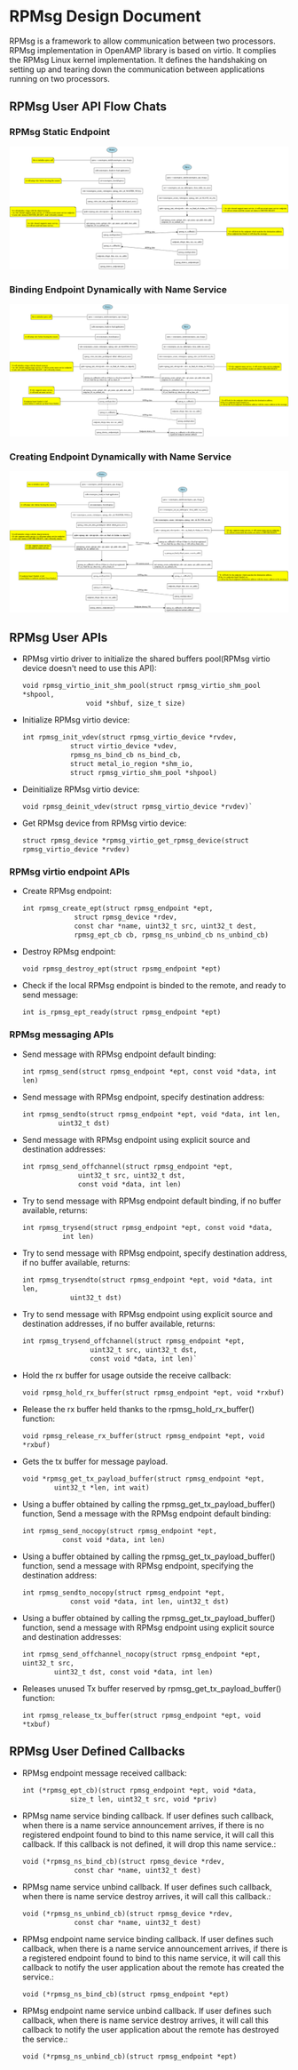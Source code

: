 # RPMsg Design Document
RPMsg is a framework to allow communication between two processors.
RPMsg implementation in OpenAMP library is based on virtio. It complies
the RPMsg Linux kernel implementation. It defines the handshaking on
setting up and tearing down the communication between applications
running on two processors.

## RPMsg User API Flow Chats
### RPMsg Static Endpoint
![Static Endpoint](img/coprocessor-rpmsg-static-ep.png)
### Binding Endpoint Dynamically with Name Service
![Binding Endpoint Dynamically with Name Service](img/coprocessor-rpmsg-ns.png)
### Creating Endpoint Dynamically with Name Service
![Creating Endpoint Dynamically with Name Service](img/coprocessor-rpmsg-ns-dynamic.png)

## RPMsg User APIs
* RPMsg virtio driver to initialize the shared buffers pool(RPMsg virtio device
  doesn't need to use this API):
  ```
  void rpmsg_virtio_init_shm_pool(struct rpmsg_virtio_shm_pool *shpool,
				  void *shbuf, size_t size)
  ```
* Initialize RPMsg virtio device:
  ```
  int rpmsg_init_vdev(struct rpmsg_virtio_device *rvdev,
		      struct virtio_device *vdev,
		      rpmsg_ns_bind_cb ns_bind_cb,
		      struct metal_io_region *shm_io,
		      struct rpmsg_virtio_shm_pool *shpool)
  ```
* Deinitialize RPMsg virtio device:
  ```
  void rpmsg_deinit_vdev(struct rpmsg_virtio_device *rvdev)`
  ```
* Get RPMsg device from RPMsg virtio device:
  ```
  struct rpmsg_device *rpmsg_virtio_get_rpmsg_device(struct rpmsg_virtio_device *rvdev)
  ```
### RPMsg virtio endpoint APIs
* Create RPMsg endpoint:
  ```
  int rpmsg_create_ept(struct rpmsg_endpoint *ept,
		       struct rpmsg_device *rdev,
		       const char *name, uint32_t src, uint32_t dest,
		       rpmsg_ept_cb cb, rpmsg_ns_unbind_cb ns_unbind_cb)
  ```
* Destroy RPMsg endpoint:
  ```
  void rpmsg_destroy_ept(struct rpsmg_endpoint *ept)
  ```
* Check if the local RPMsg endpoint is binded to the remote, and ready to send
  message:
  ```
  int is_rpmsg_ept_ready(struct rpmsg_endpoint *ept)
  ```
### RPMsg messaging APIs
* Send message with RPMsg endpoint default binding:
  ```
  int rpmsg_send(struct rpmsg_endpoint *ept, const void *data, int len)
  ```
* Send message with RPMsg endpoint, specify destination address:
  ```
  int rpmsg_sendto(struct rpmsg_endpoint *ept, void *data, int len,
		   uint32_t dst)
  ```
* Send message with RPMsg endpoint using explicit source and destination
  addresses:
  ```
  int rpmsg_send_offchannel(struct rpmsg_endpoint *ept,
			    uint32_t src, uint32_t dst,
			    const void *data, int len)
  ```
* Try to send message with RPMsg endpoint default binding, if no buffer
  available, returns:
  ```
  int rpmsg_trysend(struct rpmsg_endpoint *ept, const void *data,
		    int len)
  ```
* Try to send message with RPMsg endpoint, specify destination address,
  if no buffer available, returns:
  ```
  int rpmsg_trysendto(struct rpmsg_endpoint *ept, void *data, int len,
		      uint32_t dst)
  ```
* Try to send message with RPMsg endpoint using explicit source and destination
  addresses, if no buffer available, returns:
  ```
  int rpmsg_trysend_offchannel(struct rpmsg_endpoint *ept,
			       uint32_t src, uint32_t dst,
			       const void *data, int len)`
  ```

* Hold the rx buffer for usage outside the receive callback:
  ```
  void rpmsg_hold_rx_buffer(struct rpmsg_endpoint *ept, void *rxbuf)
  ```

* Release the rx buffer held thanks to the rpmsg_hold_rx_buffer() function:
  ```
  void rpmsg_release_rx_buffer(struct rpmsg_endpoint *ept, void *rxbuf)

  ```
* Gets the tx buffer for message payload.
  ```
  void *rpmsg_get_tx_payload_buffer(struct rpmsg_endpoint *ept,
          uint32_t *len, int wait)
  ```

* Using a buffer obtained by calling the rpmsg_get_tx_payload_buffer() function,
    Send a message with the RPMsg endpoint default binding:
  ```
  int rpmsg_send_nocopy(struct rpmsg_endpoint *ept,
            const void *data, int len)
  ```

* Using a buffer obtained by calling the rpmsg_get_tx_payload_buffer() function,
    send a message with RPMsg endpoint, specifying the destination address:
  ```
  int rpmsg_sendto_nocopy(struct rpmsg_endpoint *ept,
              const void *data, int len, uint32_t dst)
  ```

* Using a buffer obtained by calling the rpmsg_get_tx_payload_buffer() function,
    send a message with RPMsg endpoint using explicit source and destination addresses:
  ```
  int rpmsg_send_offchannel_nocopy(struct rpmsg_endpoint *ept, uint32_t src,
          uint32_t dst, const void *data, int len)
  ```

* Releases unused Tx buffer reserved by rpmsg_get_tx_payload_buffer() function:
  ```
  int rpmsg_release_tx_buffer(struct rpmsg_endpoint *ept, void *txbuf)
  ```

## RPMsg User Defined Callbacks
* RPMsg endpoint message received callback:
  ```
  int (*rpmsg_ept_cb)(struct rpmsg_endpoint *ept, void *data,
		      size_t len, uint32_t src, void *priv)
  ```
* RPMsg name service binding callback. If user defines such callback, when
  there is a name service announcement arrives, if there is no registered
  endpoint found to bind to this name service, it will call this callback.
  If this callback is not defined, it will drop this name service.:
  ```
  void (*rpmsg_ns_bind_cb)(struct rpmsg_device *rdev,
			   const char *name, uint32_t dest)
  ```
* RPMsg name service unbind callback. If user defines such callback, when
  there is name service destroy arrives, it will call this callback.:
  ```
  void (*rpmsg_ns_unbind_cb)(struct rpmsg_device *rdev,
			   const char *name, uint32_t dest)
  ```
* RPMsg endpoint name service binding callback. If user defines such callback,
  when there is a name service announcement arrives, if there is a registered
  endpoint found to bind to this name service, it will call this callback to
  notify the user application about the remote has created the service.:
  ```
  void (*rpmsg_ns_bind_cb)(struct rpmsg_endpoint *ept)
  ```
* RPMsg endpoint name service unbind callback. If user defines such callback,
  when there is name service destroy arrives, it will call this callback to
  notify the user application about the remote has destroyed the service.:
  ```
  void (*rpmsg_ns_unbind_cb)(struct rpmsg_endpoint *ept)
  ```
